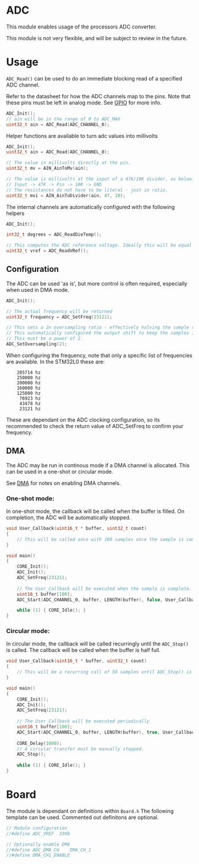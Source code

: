# ADC
This module enables usage of the processors ADC converter.

This module is not very flexible, and will be subject to review in the future.

# Usage

`ADC_Read()` can be used to do an immediate blocking read of a specified ADC channel.

Refer to the datasheet for how the ADC channels map to the pins. Note that these pins must be left in analog mode. See [GPIO](GPIO.md) for more info.

```C
ADC_Init();
// ain will be in the range of 0 to ADC_MAX
uint32_t ain = ADC_Read(ADC_CHANNEL_0);
```

Helper functions are available to turn adc values into millivolts
```C
ADC_Init();
uint32_t ain = ADC_Read(ADC_CHANNEL_0);

// The value in millivolts directly at the pin.
uint32_t mv = AIN_AinToMv(ain);

// The value is millivolts at the input of a 47K/10K divider, as below:
// Input -> 47K -> Pin -> 10K -> GND
// The resistances do not have to be literal - just in ratio.
uint32_t mvi = AIN_AinToDivider(ain, 47, 10);
```

The internal channels are automatically configured with the following helpers
```C
ADC_Init();

int32_t degrees = ADC_ReadDieTemp();

// This computes the ADC reference voltage. Ideally this will be equal to ADC_VREF
uint32_t vref = ADC_ReadVRef();
```

## Configuration

The ADC can be used 'as is', but more control is often required, especially when used in DMA mode.

```C
ADC_Init();

// The actual frequency will be returned
uint32_t frequency = ADC_SetFreq(23121);

// This sets a 2x oversampling ratio - effectively halving the sample rate.
// This automatically configured the output shift to keep the samples in the 12 bit range.
// This must be a power of 2.
ADC_SetOversampling(2);
```

When configuring the frequency, note that only a specific list of frequencies are available. In the STM32L0 these are:
```  
	285714 hz
	250000 hz
	200000 hz
	160000 hz
	125000 hz
	 76923 hz
	 43478 hz
	 23121 hz
```

These are dependant on the ADC clocking configuration, so its recommended to check the return value of ADC_SetFreq to confirm your frequency.

## DMA

The ADC may be run in continous mode if a DMA channel is allocated. This can be used in a one-shot or circular mode.

See [DMA](DMA.md) for notes on enabling DMA channels.

### **One-shot mode**:

In one-shot mode, the callback will be called when the buffer is filled. On completion, the ADC will be automatically stopped.

```C
void User_Callback(uint16_t * buffer, uint32_t count)
{
    // This will be called once with 100 samples once the sample is complete.
}

void main()
{
    CORE_Init();
    ADC_Init();
    ADC_SetFreq(23121);
    
    // The User_Callback will be executed when the sample is complete.
    uint16_t buffer[100];
    ADC_Start(ADC_CHANNEL_0, buffer, LENGTH(buffer), false, User_Callback);

    while (1) { CORE_Idle(); }
}
```

### **Circular mode**:

In circular mode, the callback will be called recurringly until the `ADC_Stop()` is called. The callback will be called when the buffer is half full.

```C
void User_Callback(uint16_t * buffer, uint32_t count)
{
    // This will be a recurring call of 50 samples until ADC_Stop() is called.
}

void main()
{
    CORE_Init();
    ADC_Init();
    ADC_SetFreq(23121);
    
    // The User_Callback will be executed periodically
    uint16_t buffer[100];
    ADC_Start(ADC_CHANNEL_0, buffer, LENGTH(buffer), true, User_Callback);
    
    CORE_Delay(1000);
    // A circular transfer must be manually stopped.
    ADC_Stop();
    
    while (1) { CORE_Idle(); }
}
```


# Board

The module is dependant on  definitions within `Board.h`
The following template can be used.
Commented out definitons are optional.

```C
// Module configuration
//#define ADC_VREF	3300

// Optionally enable DMA
//#define ADC_DMA_CH    DMA_CH_1
//#define DMA_CH1_ENABLE
```
